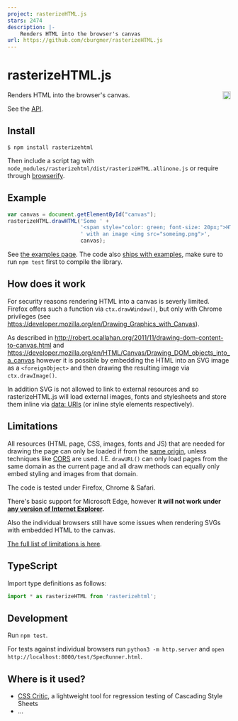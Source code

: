 ```yaml
---
project: rasterizeHTML.js
stars: 2474
description: |-
    Renders HTML into the browser's canvas
url: https://github.com/cburgmer/rasterizeHTML.js
---
```


rasterizeHTML.js
================

<a href="https://www.npmjs.org/package/rasterizehtml">
    <img src="https://badge.fury.io/js/rasterizehtml.svg"
        align="right" alt="NPM version" height="18">
</a>

Renders HTML into the browser's canvas.

See the [API](https://github.com/cburgmer/rasterizeHTML.js/wiki/API).


Install
-------

    $ npm install rasterizehtml

Then include a script tag with `node_modules/rasterizehtml/dist/rasterizeHTML.allinone.js` or require through [browserify](https://github.com/substack/node-browserify).

Example
-------

```js
var canvas = document.getElementById("canvas");
rasterizeHTML.drawHTML('Some ' +
                       '<span style="color: green; font-size: 20px;">HTML</span>' +
                       ' with an image <img src="someimg.png">',
                       canvas);
```

See [the examples page](https://github.com/cburgmer/rasterizeHTML.js/wiki/Examples). The code also [ships with examples](https://github.com/cburgmer/rasterizeHTML.js/tree/master/examples), make sure to run `npm test` first to compile the library.

How does it work
----------------

For security reasons rendering HTML into a canvas is severly limited. Firefox offers such a function via `ctx.drawWindow()`, but only with Chrome privileges (see https://developer.mozilla.org/en/Drawing_Graphics_with_Canvas).

As described in http://robert.ocallahan.org/2011/11/drawing-dom-content-to-canvas.html and https://developer.mozilla.org/en/HTML/Canvas/Drawing_DOM_objects_into_a_canvas however it is possible by embedding the HTML into an SVG image as a `<foreignObject>` and then drawing the resulting image via `ctx.drawImage()`.

In addition SVG is not allowed to link to external resources and so rasterizeHTML.js will load external images, fonts and stylesheets and store them inline via [data: URIs](http://en.wikipedia.org/wiki/Data_URI_scheme) (or inline style elements respectively).

Limitations
-----------

All resources (HTML page, CSS, images, fonts and JS) that are needed for drawing the page can only be loaded if from the [same origin](https://developer.mozilla.org/en-US/docs/Web/JavaScript/Same_origin_policy_for_JavaScript), unless techniques like [CORS](http://enable-cors.org) are used. I.E. `drawURL()` can only load pages from the same domain as the current page and all draw methods can equally only embed styling and images from that domain.

The code is tested under Firefox, Chrome & Safari.

There's basic support for Microsoft Edge, however **it will not work under [any version of Internet Explorer](https://github.com/cburgmer/rasterizeHTML.js/wiki/Limitations#ie).**

Also the individual browsers still have some issues when rendering SVGs with embedded HTML to the canvas.

[The full list of limitations is here](https://github.com/cburgmer/rasterizeHTML.js/wiki/Limitations).

TypeScript
----------
Import type definitions as follows:

```ts
import * as rasterizeHTML from 'rasterizehtml';
```
Development
-----------

Run `npm test`.

For tests against individual browsers run `python3 -m http.server` and `open http://localhost:8000/test/SpecRunner.html`.

Where is it used?
-----------------

* [CSS Critic](https://github.com/cburgmer/csscritic), a lightweight tool for regression testing of Cascading Style Sheets
* ...

